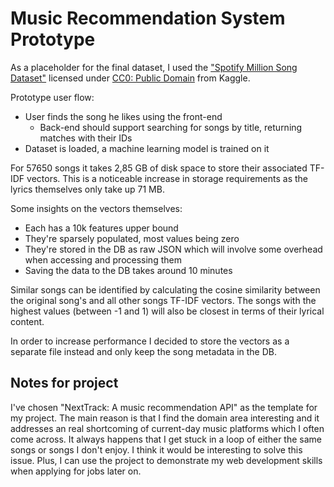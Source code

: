 # Music Recommendation System Prototype

As a placeholder for the final dataset, I used the ["Spotify Million Song Dataset"](https://www.kaggle.com/datasets/notshrirang/spotify-million-song-dataset) licensed under [CC0: Public Domain](https://creativecommons.org/publicdomain/zero/1.0/) from Kaggle.

Prototype user flow:
- User finds the song he likes using the front-end
  - Back-end should support searching for songs by title, returning matches with their IDs
- Dataset is loaded, a machine learning model is trained on it

For 57650 songs it takes 2,85 GB of disk space to store their associated TF-IDF vectors. This is a noticeable increase in storage requirements as the lyrics themselves only take up 71 MB.

Some insights on the vectors themselves:
- Each has a 10k features upper bound
- They're sparsely populated, most values being zero
- They're stored in the DB as raw JSON which will involve some overhead when accessing and processing them
- Saving the data to the DB takes around 10 minutes

Similar songs can be identified by calculating the cosine similarity between the original song's and all other songs TF-IDF vectors. The songs with the highest values (between -1 and 1) will also be closest in terms of their lyrical content.

In order to increase performance I decided to store the vectors as a separate file instead and only keep the song metadata in the DB.

## Notes for project

I've chosen "NextTrack: A music recommendation API" as the template for my project. The main reason is that I find the domain area interesting and it addresses an real shortcoming of current-day music platforms which I often come across. It always happens that I get stuck in a loop of either the same songs or songs I don't enjoy. I think it would be interesting to solve this issue. Plus, I can use the project to demonstrate my web development skills when applying for jobs later on.

